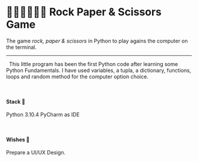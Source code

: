 #  ✊🏽🖐🏽✌🏽 Rock Paper & Scissors Game

The game *rock, paper & scissors* in Python to play agains the computer on the terminal.

***
&nbsp;
This little program has been the first Python code after learning some Python Fundamentals.
I have used variables, a tupla, a dictionary, functions, loops and random method for the computer option choice.

&nbsp;

#### Stack 🔧

Python 3.10.4
PyCharm as IDE

&nbsp;

#### Wishes 👣
Prepare a UI/UX Design.


```
